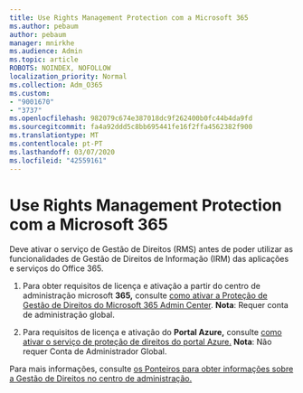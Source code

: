 ```yaml
---
title: Use Rights Management Protection com a Microsoft 365
ms.author: pebaum
author: pebaum
manager: mnirkhe
ms.audience: Admin
ms.topic: article
ROBOTS: NOINDEX, NOFOLLOW
localization_priority: Normal
ms.collection: Adm_O365
ms.custom:
- "9001670"
- "3737"
ms.openlocfilehash: 982079c674e387018dc9f262400b0fc44b4da9fd
ms.sourcegitcommit: fa4a92ddd5c8bb695441fe16f2ffa4562382f900
ms.translationtype: MT
ms.contentlocale: pt-PT
ms.lasthandoff: 03/07/2020
ms.locfileid: "42559161"
---
```

# <a name="use-rights-management-protection-with-microsoft-365"></a>Use Rights Management Protection com a Microsoft 365

Deve ativar o serviço de Gestão de Direitos (RMS) antes de poder utilizar as funcionalidades de Gestão de Direitos de Informação (IRM) das aplicações e serviços do Office 365.

1. Para obter requisitos de licença e ativação a partir do centro de administração microsoft **365,** consulte [como ativar a Proteção de Gestão de Direitos do Microsoft 365 Admin Center](https://docs.microsoft.com/azure/information-protection/activate-office365). **Nota**: Requer conta de administração global.

2. Para requisitos de licença e ativação do **Portal Azure,** consulte [como ativar o serviço de proteção de direitos do portal Azure.](https://docs.microsoft.com/azure/information-protection/activate-azure) **Nota**: Não requer Conta de Administrador Global.
 

Para mais informações, consulte [os Ponteiros para obter informações sobre a Gestão de Direitos no centro de administração.](https://docs.microsoft.com/office365/enterprise/activate-rms-in-office-365)
